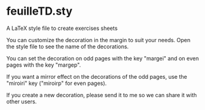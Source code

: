 # feuilleTD.sty
A LaTeX style file to create exercises sheets


You can customize the decoration in the margin to suit your needs. Open
the style file to see the name of the decorations.

You can set the decoration on odd pages with the key "margei" and on
even pages with the key "margep".

If you want a mirror effect on the decorations of the odd pages, use the
"miroiri" key ("miroirp" for even pages).

If you create a new decoration, please send it to me so we can share it
with other users.
